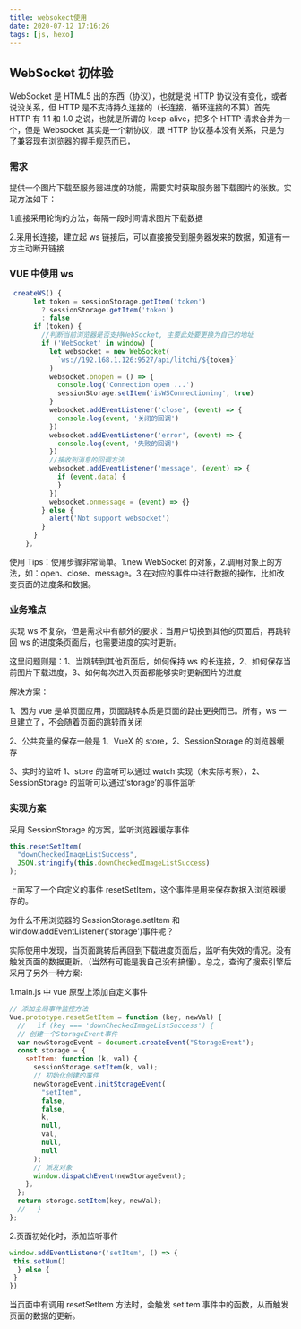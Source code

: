```yaml
---
title: websokect使用
date: 2020-07-12 17:16:26
tags: [js, hexo]
---
```


<meta name="referrer" content="no-referrer"/>

## WebSocket 初体验

WebSocket 是 HTML5 出的东西（协议），也就是说 HTTP 协议没有变化，或者说没关系，但 HTTP 是不支持持久连接的（长连接，循环连接的不算）首先 HTTP 有 1.1 和 1.0 之说，也就是所谓的 keep-alive，把多个 HTTP 请求合并为一个，但是 Websocket 其实是一个新协议，跟 HTTP 协议基本没有关系，只是为了兼容现有浏览器的握手规范而已，

### 需求

提供一个图片下载至服务器进度的功能，需要实时获取服务器下载图片的张数。实现方法如下：

1.直接采用轮询的方法，每隔一段时间请求图片下载数据

2.采用长连接，建立起 ws 链接后，可以直接接受到服务器发来的数据，知道有一方主动断开链接

### VUE 中使用 ws

```js
 createWS() {
      let token = sessionStorage.getItem('token')
        ? sessionStorage.getItem('token')
        : false
      if (token) {
        //判断当前浏览器是否支持WebSocket, 主要此处要更换为自己的地址
        if ('WebSocket' in window) {
          let websocket = new WebSocket(
            `ws://192.168.1.126:9527/api/litchi/${token}`
          )
          websocket.onopen = () => {
            console.log('Connection open ...')
            sessionStorage.setItem('isWSConnectioning', true)
          }
          websocket.addEventListener('close', (event) => {
            console.log(event, '关闭的回调')
          })
          websocket.addEventListener('error', (event) => {
            console.log(event, '失败的回调')
          })
          //接收到消息的回调方法
          websocket.addEventListener('message', (event) => {
            if (event.data) {
            }
          })
          websocket.onmessage = (event) => {}
        } else {
          alert('Not support websocket')
        }
      }
    },
```

使用 Tips：使用步骤非常简单。1.new WebSocket 的对象，2.调用对象上的方法，如：open、close、message。3.在对应的事件中进行数据的操作，比如改变页面的进度条和数据。

### 业务难点

实现 ws 不复杂，但是需求中有额外的要求：当用户切换到其他的页面后，再跳转回 ws 的进度条页面后，也需要进度的实时更新。

这里问题则是：1、当跳转到其他页面后，如何保持 ws 的长连接，2、如何保存当前图片下载进度，3、如何每次进入页面都能够实时更新图片的进度

解决方案：

1、因为 vue 是单页面应用，页面跳转本质是页面的路由更换而已。所有，ws 一旦建立了，不会随着页面的跳转而关闭

2、公共变量的保存一般是 1、VueX 的 store，2、SessionStorage 的浏览器缓存

3、实时的监听 1、store 的监听可以通过 watch 实现（未实际考察），2、SessionStorage 的监听可以通过‘storage’的事件监听

### 实现方案

采用 SessionStorage 的方案，监听浏览器缓存事件

```js
this.resetSetItem(
  "downCheckedImageListSuccess",
  JSON.stringify(this.downCheckedImageListSuccess)
);
```

上面写了一个自定义的事件 resetSetItem，这个事件是用来保存数据入浏览器缓存的。

为什么不用浏览器的 SessionStorage.setItem 和 window.addEventListener('storage')事件呢？

实际使用中发现，当页面跳转后再回到下载进度页面后，监听有失效的情况。没有触发页面的数据更新。（当然有可能是我自己没有搞懂）。总之，查询了搜索引擎后采用了另外一种方案:

1.main.js 中 vue 原型上添加自定义事件

```js
// 添加全局事件监控方法
Vue.prototype.resetSetItem = function (key, newVal) {
  //   if (key === 'downCheckedImageListSuccess') {
  // 创建一个StorageEvent事件
  var newStorageEvent = document.createEvent("StorageEvent");
  const storage = {
    setItem: function (k, val) {
      sessionStorage.setItem(k, val);
      // 初始化创建的事件
      newStorageEvent.initStorageEvent(
        "setItem",
        false,
        false,
        k,
        null,
        val,
        null,
        null
      );
      // 派发对象
      window.dispatchEvent(newStorageEvent);
    },
  };
  return storage.setItem(key, newVal);
  //   }
};
```

2.页面初始化时，添加监听事件

```js
window.addEventListener('setItem', () => {
 this.setNum()
  } else {
 }
})
```

当页面中有调用 resetSetItem 方法时，会触发 setItem 事件中的函数，从而触发页面的数据的更新。
